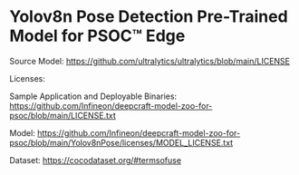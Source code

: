 # Yolov8n Pose Detection Pre-Trained Model for PSOC™ Edge

Source Model: https://github.com/ultralytics/ultralytics/blob/main/LICENSE

Licenses:

Sample Application and Deployable Binaries: https://github.com/Infineon/deepcraft-model-zoo-for-psoc/blob/main/LICENSE.txt

Model: https://github.com/Infineon/deepcraft-model-zoo-for-psoc/blob/main/Yolov8nPose/licenses/MODEL_LICENSE.txt

Dataset: https://cocodataset.org/#termsofuse